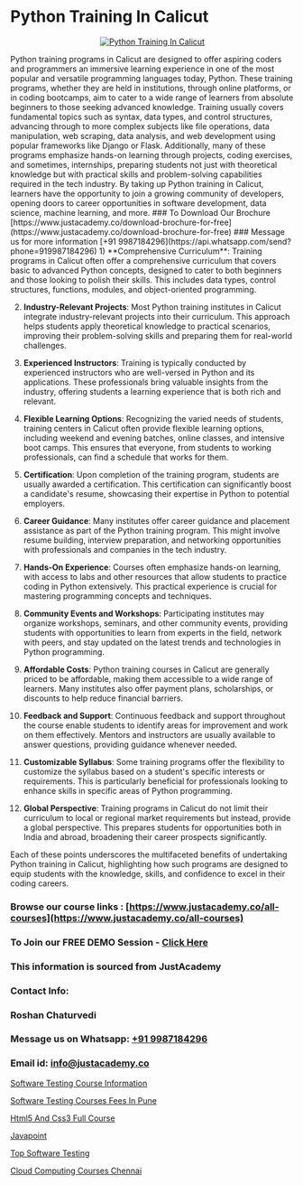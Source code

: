 # Python Training In Calicut

<p align="center">
  <a href="https://justacademy.co/course-detail/python-training">
    <img src="https://justacademy.co/storage2/course_image/1709713400_course_image.webp" alt="Python Training In Calicut">
  </a>
</p>
Python training programs in Calicut are designed to offer aspiring coders and programmers an immersive learning experience in one of the most popular and versatile programming languages today, Python. These training programs, whether they are held in institutions, through online platforms, or in coding bootcamps, aim to cater to a wide range of learners from absolute beginners to those seeking advanced knowledge. Training usually covers fundamental topics such as syntax, data types, and control structures, advancing through to more complex subjects like file operations, data manipulation, web scraping, data analysis, and web development using popular frameworks like Django or Flask. Additionally, many of these programs emphasize hands-on learning through projects, coding exercises, and sometimes, internships, preparing students not just with theoretical knowledge but with practical skills and problem-solving capabilities required in the tech industry. By taking up Python training in Calicut, learners have the opportunity to join a growing community of developers, opening doors to career opportunities in software development, data science, machine learning, and more.
### To Download Our Brochure [https://www.justacademy.co/download-brochure-for-free](https://www.justacademy.co/download-brochure-for-free)
### Message us for more information [+91 9987184296](https://api.whatsapp.com/send?phone=919987184296)
1) **Comprehensive Curriculum**: Training programs in Calicut often offer a comprehensive curriculum that covers basic to advanced Python concepts, designed to cater to both beginners and those looking to polish their skills. This includes data types, control structures, functions, modules, and object-oriented programming.

2) **Industry-Relevant Projects**: Most Python training institutes in Calicut integrate industry-relevant projects into their curriculum. This approach helps students apply theoretical knowledge to practical scenarios, improving their problem-solving skills and preparing them for real-world challenges.

3) **Experienced Instructors**: Training is typically conducted by experienced instructors who are well-versed in Python and its applications. These professionals bring valuable insights from the industry, offering students a learning experience that is both rich and relevant.

4) **Flexible Learning Options**: Recognizing the varied needs of students, training centers in Calicut often provide flexible learning options, including weekend and evening batches, online classes, and intensive boot camps. This ensures that everyone, from students to working professionals, can find a schedule that works for them.

5) **Certification**: Upon completion of the training program, students are usually awarded a certification. This certification can significantly boost a candidate's resume, showcasing their expertise in Python to potential employers.

6) **Career Guidance**: Many institutes offer career guidance and placement assistance as part of the Python training program. This might involve resume building, interview preparation, and networking opportunities with professionals and companies in the tech industry.

7) **Hands-On Experience**: Courses often emphasize hands-on learning, with access to labs and other resources that allow students to practice coding in Python extensively. This practical experience is crucial for mastering programming concepts and techniques.

8) **Community Events and Workshops**: Participating institutes may organize workshops, seminars, and other community events, providing students with opportunities to learn from experts in the field, network with peers, and stay updated on the latest trends and technologies in Python programming.

9) **Affordable Costs**: Python training courses in Calicut are generally priced to be affordable, making them accessible to a wide range of learners. Many institutes also offer payment plans, scholarships, or discounts to help reduce financial barriers.

10) **Feedback and Support**: Continuous feedback and support throughout the course enable students to identify areas for improvement and work on them effectively. Mentors and instructors are usually available to answer questions, providing guidance whenever needed.

11) **Customizable Syllabus**: Some training programs offer the flexibility to customize the syllabus based on a student's specific interests or requirements. This is particularly beneficial for professionals looking to enhance skills in specific areas of Python programming.

12) **Global Perspective**: Training programs in Calicut do not limit their curriculum to local or regional market requirements but instead, provide a global perspective. This prepares students for opportunities both in India and abroad, broadening their career prospects significantly.

Each of these points underscores the multifaceted benefits of undertaking Python training in Calicut, highlighting how such programs are designed to equip students with the knowledge, skills, and confidence to excel in their coding careers.

### Browse our course links : [https://www.justacademy.co/all-courses](https://www.justacademy.co/all-courses) 
### To Join our FREE DEMO Session - [Click Here](https://www.justacademy.co/register-for-course-demo)


### This information is sourced from JustAcademy
### Contact Info:
### Roshan Chaturvedi
### Message us on Whatsapp: [+91 9987184296](https://api.whatsapp.com/send?phone=919987184296)
### Email id: [info@justacademy.co](mailto:info@justacademy.co)
                
[Software Testing Course Information](https://www.linkedin.com/pulse/software-testing-course-information-software-training-mountain-view-nayyc?trackingId=aUwkpaOyvSEX6s5kqaqa2A%3D%3D&lipi=urn%3Ali%3Apage%3Ad_flagship3_company_admin%3BO6zCmHqaTSmsGbbNTRP%2FeA%3D%3D)

[Software Testing Courses Fees In Pune](https://www.linkedin.com/pulse/software-testing-courses-fees-pune-justacademy-hyderabad-l6lqc?trackingId=VoNIUs9Wm2bQy12hTDzV0A%3D%3D&lipi=urn%3Ali%3Apage%3Ad_flagship3_company_admin%3BTQqAo3EXQ4e%2F8vuh2btaXQ%3D%3D)

[Html5 And Css3 Full Course](https://medium.com/@kamblerajas684/html5-and-css3-full-course-68c466c9d8ae)

[Javapoint](https://medium.com/@AkashSingh2052/javapoint-016f5e57f8d8)

[Top Software Testing](https://justacademyin.github.io/justacademy/top-software-testing)

[Cloud Computing Courses Chennai](https://justacademyin.github.io/justacademy/cloud-computing-courses-chennai)


